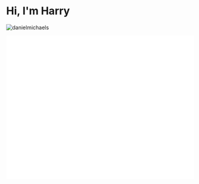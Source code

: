 # Hi, I'm Harry

<p align="left"> <img src="https://komarev.com/ghpvc/?username=iamharryliu" alt="danielmichaels" /> </p>

![Metrics](/github-metrics.svg)
